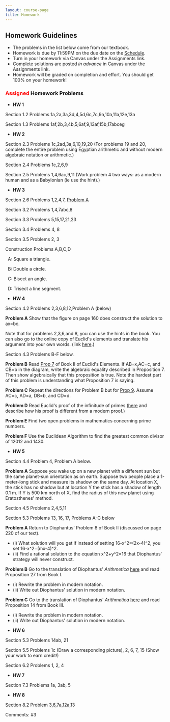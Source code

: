 ```yaml
---
layout: course-page
title: Homework
---
```

[comment]: <> ( <span style="color:red">**This Page is UNDER CONSTRUCTION for SPRING 2025**</span> )

## Homework Guidelines

  * The problems in the list below come from our textbook.
  * Homework is due by 11:59PM on the due date on the [Schedule](https://docs.google.com/spreadsheets/d/e/2PACX-1vRSXy8PBXnJpR7xxhggG7TRmXVr_T20drE4qSHNJthFCJuujuz7XPa606VCXAP73R40e4WRB37YEvSI/pubhtml).  
  * Turn in your homework via Canvas under the Assignments link.
  * Complete solutions are posted _in advance_ in Canvas under the Assignments link. 
  * Homework will be graded on completion and effort.  You should get 100% on your homework!

### <span style="color:red"> Assigned </span> Homework Problems

  * **HW 1**
    
  Section 1.2 Problems 1a,2a,3a,3d,4,5d,6c,7c,9a,10a,11a,12e,13a
  
  Section 1.3 Problems 1af,2b,3,4b,5,6af,9,13af,15b,17abceg

 * **HW 2** 

Section 2.3 Problems 1c,2ad,3a,6,10,19,20 (For problems 19 and 20, complete the entire problem using Egyptian arithmetic and without modern algebraic notation or arithmetic.)

Section 2.4 Problems 1c,2,6,9

Section 2.5 Problems 1,4,6ac,9,11 (Work problem 4 two ways: as a modern human and as a Babylonian (ie use the hint).)

 * **HW 3** 

Section 2.6 Problems 1,2,4,7, [Problem A](assets/homework/HW-s-2-6-Problem-A.pdf)

Section 3.2 Problems 1,4,7abc,8

Section 3.3 Problems 5,15,17,21,23
 
Section 3.4 Problems 4, 8 

Section 3.5 Problems 2, 3

Construction Problems A,B,C,D
 
&nbsp;&nbsp;A: Square a triangle.

&nbsp;&nbsp;B: Double a circle.
 
&nbsp;&nbsp;C: Bisect an angle.
 
&nbsp;&nbsp;D: Trisect a line segment.

* **HW 4**

Section 4.2 Problems 2,3,6,8,12,Problem A (below)

**Problem A** Show that the figure on page 160 does construct the solution to ax=bc.

Note that for problems 2,3,6,and 8, you can use the hints in the book. You can also go to the online copy of Euclid's elements and translate his argument into your own words. (link [here](http://aleph0.clarku.edu/~djoyce/elements/elements.html).)

Section 4.3 Problems B-F below.

**Problem B** Read [Prop 7](http://aleph0.clarku.edu/~djoyce/elements/bookII/propII7.html) of Book II of Euclid's Elements. If AB=x,AC=c, and CB=b in the diagram, write the algebraic equality described in Proposition 7. Then show algebraically that this proposition is true. Note the hardest part of this problem is understanding what Proposition 7 is saying.

**Problem C** Repeat the directions for Problem B but for [Prop 9](http://aleph0.clarku.edu/~djoyce/elements/bookII/propII9.html). Assume AC=c, AD=a, DB=b, and CD=d.

**Problem D** Read Euclid's proof of the infinitude of primes ([here](http://aleph0.clarku.edu/~djoyce/elements/bookIX/propIX20.html) and describe how his proof is different from a modern proof.)

**Problem E** Find two open problems in mathematics concerning prime numbers. 

**Problem F** Use the Euclidean Algorithm to find the greatest common divisor of 12012 and 1430.

* **HW 5**

Section 4.4 Problem 4, Problem A below.

**Problem A** Suppose you wake up on a new planet with a different sun but the same planet-sun orientation as on earth. Suppose two people place a 1-meter-long stick and measure its shadow on the same day. At location X, the stick has no shadow but at location Y the stick has a shadow of length 0.1 m. If Y is 500 km north of X, find the radius of this new planet using Eratosthenes' method. 

Section 4.5 Problems 2,4,5,11

[comment]: <> ( Problem C: Use modern calculus to find the area of the parabolic segment bounded by y=x^2)
[comment]: <> (and y=x+2)

[comment]: <> ( * **HW 7** )

Section 5.3 Problems 13, 16, 17, Problems A-C below

**Problem A** Return to Diophantus' Problem 8 of Book II (discussed on page 220 of our text).
 - (i) What solution will you get if instead of setting 16-x^2=(2x-4)^2, you set 16-x^2=(mx-4)^2.
 - (ii) Find a rational solution to the equation x^2+y^2=16 that Diophantus' strategy will never construct.

**Problem B** Go to the translation of Diophantus' *Arithmetica* [here](https://ia801603.us.archive.org/18/items/diophantusofalex00heatiala/diophantusofalex00heatiala.pdf) and read Proposition 27 from Book I.
- (i) Rewrite the problem in modern notation.
- (ii) Write out Diophantus' solution in modern notation.

**Problem C** Go to the translation of Diophantus' *Arithmetica* [here](https://ia801603.us.archive.org/18/items/diophantusofalex00heatiala/diophantusofalex00heatiala.pdf) and read Proposition 14 from Book III.
- (i) Rewrite the problem in modern notation.
- (ii) Write out Diophantus' solution in modern notation.

* **HW 6**

Section 5.3 Problems 14ab, 21

Section 5.5 Problems 1c (Draw a corresponding picture), 2, 6, 7, 15 (Show your work to earn credit!)

Section 6.2 Problems 1, 2, 4

* **HW 7**

Section 7.3 Problems 1a, 3ab, 5

* **HW 8**

Section 8.2 Problem 3,6,7a,12a,13

Comments: #3

